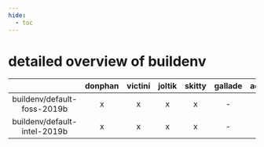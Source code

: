 ```yaml
---
hide:
  - toc
---
```


detailed overview of buildenv
=============================

| |donphan|victini|joltik|skitty|gallade|accelgor|swalot|doduo|
| :---: | :---: | :---: | :---: | :---: | :---: | :---: | :---: | :---: |
|buildenv/default-foss-2019b|x|x|x|x|-|-|-|x|
|buildenv/default-intel-2019b|x|x|x|x|-|-|-|x|
